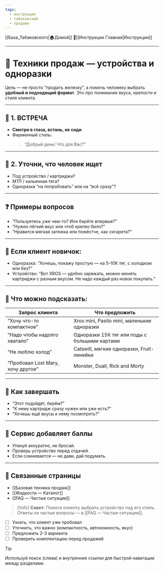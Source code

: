 ```yaml
---
tags:
  - инструкция
  - табаковский
  - продажи
---
```

[[База_Табаковского|🏠Домой]]
📁[[Инструкции Главная|Инструкции]]

---

# 🔋 Техники продаж — устройства и одноразки

Цель — не просто “продать железку”, а помочь человеку выбрать **удобный и подходящий формат**. Это про понимание вкуса, крепости и стиля клиента.

---

## 🔹 1. ВСТРЕЧА

- **Смотри в глаза, встань, не сиди**
- Фирменный стиль:  
  > “Добрый день! Что для Вас?”

---

## 🔹 2. Уточни, что человек ищет

- Под устройство / картриджи?
- МТЛ / кальянная тяга?
- Одноразка “на попробовать” или на “всё сразу”?

---

## ❓ Примеры вопросов

- “Пользуетесь уже чем-то? Или берёте впервые?”
- “Нужен лёгкий вкус или чтоб крепко било?”
- “Нравится мягкая затяжка или пожёстче, как сигарета?”

---

## 🧠 Если клиент новичок:

- Одноразка: “Хочешь, покажу простую — на 5–10К тяг, с холодком или без?”
- Устройство: “Вот XROS — удобно заряжать, можно менять картриджи с разным вкусом. Не надо каждый раз новое покупать.”

---

## 🔄 Что можно подсказать:

| Запрос клиента                    | Что предложить                               |
|----------------------------------|----------------------------------------------|
| “Хочу что-то компактное”         | Xros mini, Pasito mini, маленькие одноразки   |
| “Надо чтобы надолго хватало”     | Одноразки 15К тяг или поды с большими картами |
| “Не люблю холод”                 | Catswill, мягкие одноразки, Fruit-линейки     |
| “Пробовал Lost Mary, хочу другое”| Monster, Duall, Rick and Morty               |

---

## 🧾 Как завершать

- “Этот подойдёт, берём?”
- “К нему картридж сразу нужен или уже есть?”
- “Хочешь ещё вкусы к нему посмотреть?”

---

## 💬 Сервис добавляет баллы

- Упакуй аккуратно, не бросай.
- Проверь устройство перед отдачей.
- Если сомневается — не дави, дай подумать.

---

## 📎 Связанные страницы

- [[Базовая техника продаж]]
- [[Жидкости — Каталог]]
- [[FAQ — Частые ситуации]]

> [!info]
> **Совет:** Помоги клиенту выбрать устройство под его стиль. Ответы на частые вопросы — в [[FAQ — Частые ситуации]].

- [ ] Узнать, что клиент уже пробовал
- [ ] Уточнить, что важно (компактность, автономность, вкус)
- [ ] Предложить 2-3 варианта
- [ ] Проверить комплектацию перед продажей

> [!tip]
> Используй поиск (слева) и внутренние ссылки для быстрой навигации между разделами.
